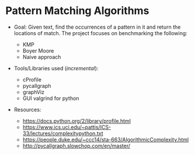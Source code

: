 # Pattern Matching Algorithms

* Goal: Given text, find the occurrences of a pattern in it and return the locations of match. The project focuses on benchmarking the following:
  * KMP 
  * Boyer Moore 
  * Naive approach

* Tools/Libraries used (_incremental_): 
  * cProfile
  * pycallgraph
  * graphViz 
  * GUI valgrind for python

* Resources: 
  * https://docs.python.org/2/library/profile.html
  * https://www.ics.uci.edu/~pattis/ICS-33/lectures/complexitypython.txt
  * https://people.duke.edu/~ccc14/sta-663/AlgorithmicComplexity.html
  * http://pycallgraph.slowchop.com/en/master/

